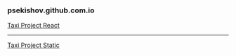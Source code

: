 ### psekishov.github.com.io
[Taxi Project React](http://psekishov.github.io/react-taxi/ "React Site Taxi")
***
[Taxi Project Static](http://psekishov.github.io/taxi/ "Static Site Taxi")
